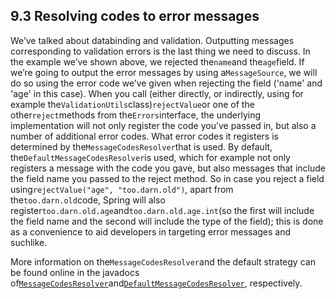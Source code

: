 ## 9.3 Resolving codes to error messages

We’ve talked about databinding and validation. Outputting messages corresponding to validation errors is the last thing we need to discuss. In the example we’ve shown above, we rejected the`name`and the`age`field. If we’re going to output the error messages by using a`MessageSource`, we will do so using the error code we’ve given when rejecting the field \('name' and 'age' in this case\). When you call \(either directly, or indirectly, using for example the`ValidationUtils`class\)`rejectValue`or one of the other`reject`methods from the`Errors`interface, the underlying implementation will not only register the code you’ve passed in, but also a number of additional error codes. What error codes it registers is determined by the`MessageCodesResolver`that is used. By default, the`DefaultMessageCodesResolver`is used, which for example not only registers a message with the code you gave, but also messages that include the field name you passed to the reject method. So in case you reject a field using`rejectValue("age", "too.darn.old")`, apart from the`too.darn.old`code, Spring will also register`too.darn.old.age`and`too.darn.old.age.int`\(so the first will include the field name and the second will include the type of the field\); this is done as a convenience to aid developers in targeting error messages and suchlike.

More information on the`MessageCodesResolver`and the default strategy can be found online in the javadocs of[`MessageCodesResolver`](http://docs.spring.io/spring-framework/docs/4.3.11.RELEASE/javadoc-api/org/springframework/validation/MessageCodesResolver.html)and[`DefaultMessageCodesResolver`](http://docs.spring.io/spring-framework/docs/4.3.11.RELEASE/javadoc-api/org/springframework/validation/DefaultMessageCodesResolver.html), respectively.

